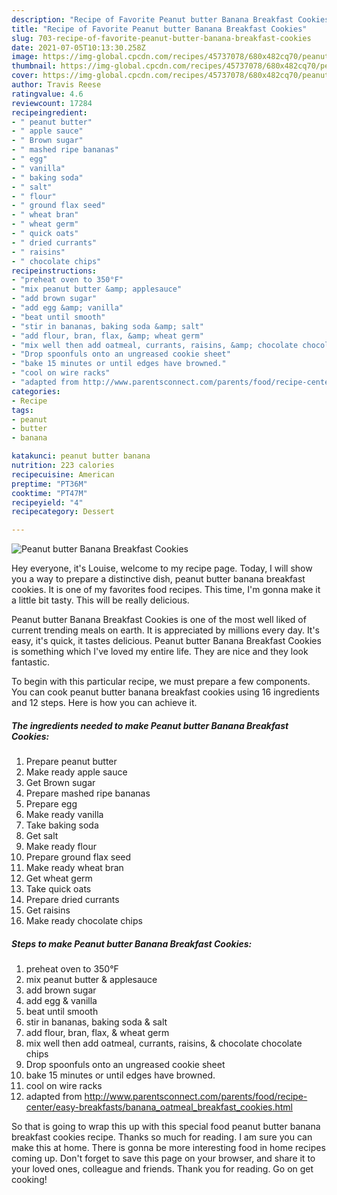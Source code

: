 ```yaml
---
description: "Recipe of Favorite Peanut butter Banana Breakfast Cookies"
title: "Recipe of Favorite Peanut butter Banana Breakfast Cookies"
slug: 703-recipe-of-favorite-peanut-butter-banana-breakfast-cookies
date: 2021-07-05T10:13:30.258Z
image: https://img-global.cpcdn.com/recipes/45737078/680x482cq70/peanut-butter-banana-breakfast-cookies-recipe-main-photo.jpg
thumbnail: https://img-global.cpcdn.com/recipes/45737078/680x482cq70/peanut-butter-banana-breakfast-cookies-recipe-main-photo.jpg
cover: https://img-global.cpcdn.com/recipes/45737078/680x482cq70/peanut-butter-banana-breakfast-cookies-recipe-main-photo.jpg
author: Travis Reese
ratingvalue: 4.6
reviewcount: 17284
recipeingredient:
- " peanut butter"
- " apple sauce"
- " Brown sugar"
- " mashed ripe bananas"
- " egg"
- " vanilla"
- " baking soda"
- " salt"
- " flour"
- " ground flax seed"
- " wheat bran"
- " wheat germ"
- " quick oats"
- " dried currants"
- " raisins"
- " chocolate chips"
recipeinstructions:
- "preheat oven to 350°F"
- "mix peanut butter &amp; applesauce"
- "add brown sugar"
- "add egg &amp; vanilla"
- "beat until smooth"
- "stir in bananas, baking soda &amp; salt"
- "add flour, bran, flax, &amp; wheat germ"
- "mix well then add oatmeal, currants, raisins, &amp; chocolate chocolate chips"
- "Drop spoonfuls onto an ungreased cookie sheet"
- "bake 15 minutes or until edges have browned."
- "cool on wire racks"
- "adapted from http://www.parentsconnect.com/parents/food/recipe-center/easy-breakfasts/banana_oatmeal_breakfast_cookies.html"
categories:
- Recipe
tags:
- peanut
- butter
- banana

katakunci: peanut butter banana 
nutrition: 223 calories
recipecuisine: American
preptime: "PT36M"
cooktime: "PT47M"
recipeyield: "4"
recipecategory: Dessert

---
```



![Peanut butter Banana Breakfast Cookies](https://img-global.cpcdn.com/recipes/45737078/680x482cq70/peanut-butter-banana-breakfast-cookies-recipe-main-photo.jpg)

Hey everyone, it's Louise, welcome to my recipe page. Today, I will show you a way to prepare a distinctive dish, peanut butter banana breakfast cookies. It is one of my favorites food recipes. This time, I'm gonna make it a little bit tasty. This will be really delicious.



Peanut butter Banana Breakfast Cookies is one of the most well liked of current trending meals on earth. It is appreciated by millions every day. It's easy, it's quick, it tastes delicious. Peanut butter Banana Breakfast Cookies is something which I've loved my entire life. They are nice and they look fantastic.


To begin with this particular recipe, we must prepare a few components. You can cook peanut butter banana breakfast cookies using 16 ingredients and 12 steps. Here is how you can achieve it.

<!--inarticleads1-->

##### The ingredients needed to make Peanut butter Banana Breakfast Cookies:

1. Prepare  peanut butter
1. Make ready  apple sauce
1. Get  Brown sugar
1. Prepare  mashed ripe bananas
1. Prepare  egg
1. Make ready  vanilla
1. Take  baking soda
1. Get  salt
1. Make ready  flour
1. Prepare  ground flax seed
1. Make ready  wheat bran
1. Get  wheat germ
1. Take  quick oats
1. Prepare  dried currants
1. Get  raisins
1. Make ready  chocolate chips




<!--inarticleads2-->

##### Steps to make Peanut butter Banana Breakfast Cookies:

1. preheat oven to 350°F
1. mix peanut butter &amp; applesauce
1. add brown sugar
1. add egg &amp; vanilla
1. beat until smooth
1. stir in bananas, baking soda &amp; salt
1. add flour, bran, flax, &amp; wheat germ
1. mix well then add oatmeal, currants, raisins, &amp; chocolate chocolate chips
1. Drop spoonfuls onto an ungreased cookie sheet
1. bake 15 minutes or until edges have browned.
1. cool on wire racks
1. adapted from http://www.parentsconnect.com/parents/food/recipe-center/easy-breakfasts/banana_oatmeal_breakfast_cookies.html




So that is going to wrap this up with this special food peanut butter banana breakfast cookies recipe. Thanks so much for reading. I am sure you can make this at home. There is gonna be more interesting food in home recipes coming up. Don't forget to save this page on your browser, and share it to your loved ones, colleague and friends. Thank you for reading. Go on get cooking!
